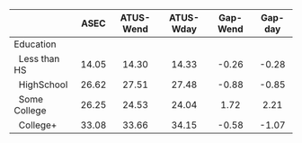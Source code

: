 
|                      |         ASEC |    ATUS-Wend |    ATUS-Wday |     Gap-Wend |      Gap-day |
| -------------------- | :----------: | :----------: | :----------: | :----------: | :----------: |
| Education            |              |              |              |              |              |
| &nbsp;&nbsp;Less than HS |        14.05 |        14.30 |        14.33 |        -0.26 |        -0.28 |
| &nbsp;&nbsp;HighSchool |        26.62 |        27.51 |        27.48 |        -0.88 |        -0.85 |
| &nbsp;&nbsp;Some College |        26.25 |        24.53 |        24.04 |         1.72 |         2.21 |
| &nbsp;&nbsp;College+ |        33.08 |        33.66 |        34.15 |        -0.58 |        -1.07 |


